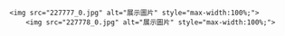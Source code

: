 <!DOCTYPE html>
<html lang="zh">
<head>
    <meta charset="UTF-8">
    <meta name="viewport" content="width=device-width, initial-scale=1.0">
    <title>圖片展示</title>
    <meta property="og:image" content="https://227777_0.jpg">
     <meta property="og:image" content="https://227778_0.jpg">
    <meta property="og:title" content="WYP Shop" />
    <meta property="og:description" content="歡迎來到我的店鋪" />
</head>
<body>
 
    <img src="227777_0.jpg" alt="展示圖片" style="max-width:100%;">
        <img src="227778_0.jpg" alt="展示圖片" style="max-width:100%;">
</body>
</html>
